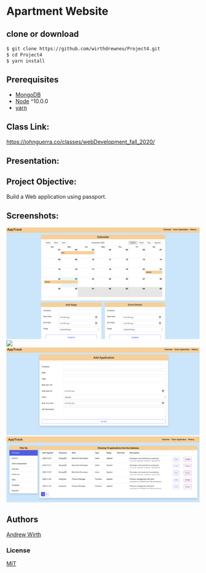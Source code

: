 
# Apartment Website


## clone or download
```terminal
$ git clone https://github.com/wirthdrewneu/Project4.git
$ cd Project4 
$ yarn install
```

## Prerequisites
- [MongoDB](https://gist.github.com/nrollr/9f523ae17ecdbb50311980503409aeb3)
- [Node](https://nodejs.org/en/download/) ^10.0.0
- [yarn](https://nodejs.org/en/download/package-manager/)

## Class Link:
https://johnguerra.co/classes/webDevelopment_fall_2020/

## Presentation:

## Project Objective:
Build a Web application using passport.
## Screenshots:
![](images/calendar.png)
![](images/crud.png)
![](images/form.png)
![](images/table.png)


## Authors
[Andrew Wirth](https://github.com/wirthdrewneu) 

### License
[MIT]()
